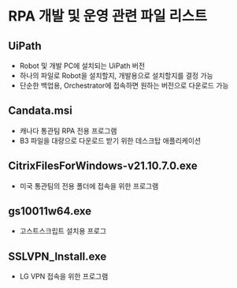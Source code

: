 # RPA 개발 및 운영 관련 파일 리스트

## UiPath

- Robot 및 개발 PC에 설치되는 UiPath 버전
- 하나의 파일로 Robot을 설치할지, 개발용으로 설치할지를 결정 가능
- 단순한 백업용, Orchestrator에 접속하면 원하는 버전으로 다운로드 가능

## Candata.msi

- 캐나다 통관팀 RPA 전용 프로그램
- B3 파일을 대량으로 다운로드 받기 위한 데스크탑 애플리케이션

## CitrixFilesForWindows-v21.10.7.0.exe

- 미국 통관팀의 전용 폴더에 접속을 위한 프로그램

## gs10011w64.exe

- 고스트스크립트 설치용 프로그

## SSLVPN_Install.exe

- LG VPN 접속을 위한 프로그램
